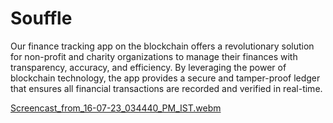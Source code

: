 # Souffle
Our finance tracking app on the blockchain offers a revolutionary solution for non-profit and charity organizations to manage their finances with transparency, accuracy, and efficiency. By leveraging the power of blockchain technology, the app provides a secure and tamper-proof ledger that ensures all financial transactions are recorded and verified in real-time.

[Screencast_from_16-07-23_034440_PM_IST.webm](https://github.com/Wreck-X/Souffle/assets/87699062/bbc8f654-111b-4254-b426-efed2167ccf7)
